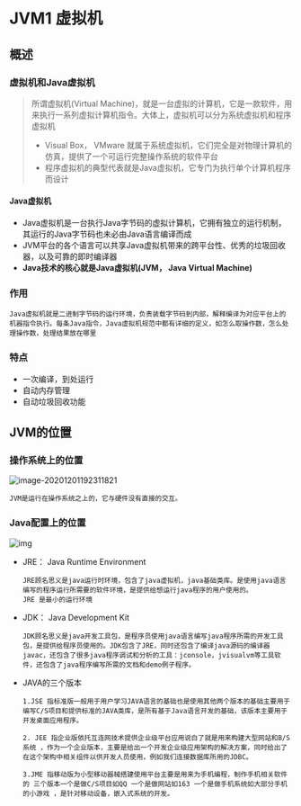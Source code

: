 # JVM1 虚拟机

## 概述

### 虚拟机和Java虚拟机

> 所谓虚拟机(Virtual Machine)，就是一台虚拟的计算机，它是一款软件，用来执行一系列虚拟计算机指令。大体上，虚拟机可以分为系统虚拟机和程序虚拟机
>
> - Visual Box， VMware 就属于系统虚拟机，它们完全是对物理计算机的仿真，提供了一个可运行完整操作系统的软件平台
> - 程序虚拟机的典型代表就是Java虚拟机，它专门为执行单个计算机程序而设计

#### Java虚拟机

- Java虚拟机是一台执行Java字节码的虚拟计算机，它拥有独立的运行机制，其运行的Java字节码也未必由Java语言编译而成
- JVM平台的各个语言可以共享Java虚拟机带来的跨平台性、优秀的垃圾回收器，以及可靠的即时编译器
- **Java技术的核心就是Java虚拟机(JVM， Java Virtual Machine)**

### 作用

```
Java虚拟机就是二进制字节码的运行环境，负责装载字节码到内部，解释编译为对应平台上的机器指令执行。每条Java指令，Java虚拟机规范中都有详细的定义，如怎么取操作数，怎么处理操作数，处理结果放在哪里
```

### 特点

- 一次编译，到处运行
- 自动内存管理
- 自动垃圾回收功能



## JVM的位置

### 操作系统上的位置

![image-20201201192311821](C:\Users\Auraros\AppData\Roaming\Typora\typora-user-images\image-20201201192311821.png)

```
JVM是运行在操作系统之上的，它与硬件没有直接的交互。
```

### Java配置上的位置

![img](https://pic4.zhimg.com/80/0cc3f4a15d3184391a98a7b1c58f6e5f_720w.jpg?source=1940ef5c)

- JRE： Java Runtime Environment

  ```
  JRE顾名思义是java运行时环境，包含了java虚拟机，java基础类库。是使用java语言编写的程序运行所需要的软件环境，是提供给想运行java程序的用户使用的。
  JRE 是最小的运行环境
  ```

- JDK： Java Development Kit

  ```
  JDK顾名思义是java开发工具包，是程序员使用java语言编写java程序所需的开发工具包，是提供给程序员使用的。JDK包含了JRE，同时还包含了编译java源码的编译器javac，还包含了很多java程序调试和分析的工具：jconsole，jvisualvm等工具软件，还包含了java程序编写所需的文档和demo例子程序。
  ```

- JAVA的三个版本

  ```
  1.JSE 指标准版一般用于用户学习JAVA语言的基础也是使用其他两个版本的基础主要用于编写C/S项目和提供标准的JAVA类库，是所有基于Java语言开发的基础，该版本主要用于开发桌面应用程序。
  
  2. JEE 指企业版依托互连网技术提供企业级平台应用说白了就是用来构建大型网站和B/S系统 ，作为一个企业版本，主要是给出一个开发企业级应用架构的解决方案，同时给出了在这个架构中相关组件以供开发人员使用，例如我们连接数据库所用的JDBC。
  
  3.JME 指移动版为小型移动器械搭建使用平台主要是用来为手机编程，制作手机相关软件的 三个版本一个是做C/S项目如QQ 一个是做网站如163 一个是做手机系统如大部分手机的小游戏 ，是针对移动设备，嵌入式系统的开发。
  ```

  

